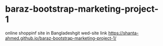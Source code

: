 ﻿# baraz-bootstrap-marketing-project-1

online shoppinf site in Bangladeshgit
wed-site link 
https://shanta-ahmed.github.io/baraz-bootstrap-marketing-project-1/
